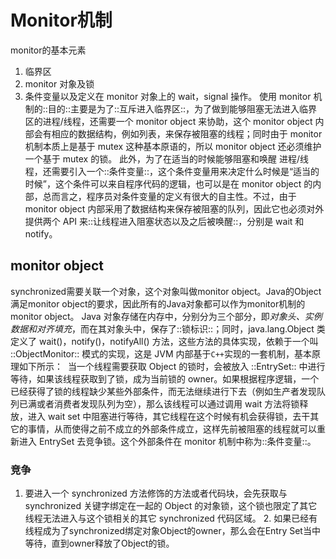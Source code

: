 # Monitor机制
monitor的基本元素
1. 临界区
2. monitor 对象及锁
3. 条件变量以及定义在 monitor 对象上的 wait，signal 操作。
使用 monitor 机制的::目的::主要是为了::互斥进入临界区::，为了做到能够阻塞无法进入临界区的进程/线程，还需要一个 monitor object 来协助，这个 monitor object 内部会有相应的数据结构，例如列表，来保存被阻塞的线程；同时由于 monitor 机制本质上是基于 mutex 这种基本原语的，所以 monitor object 还必须维护一个基于 mutex 的锁。
此外，为了在适当的时候能够阻塞和唤醒 进程/线程，还需要引入一个::条件变量::，这个条件变量用来决定什么时候是“适当的时候”，这个条件可以来自程序代码的逻辑，也可以是在 monitor object 的内部，总而言之，程序员对条件变量的定义有很大的自主性。不过，由于 monitor object 内部采用了数据结构来保存被阻塞的队列，因此它也必须对外提供两个 API 来::让线程进入阻塞状态以及之后被唤醒::，分别是 wait 和 notify。

## monitor object
synchronized需要关联一个对象，这个对象叫做monitor object。Java的Object满足monitor object的要求，因此所有的Java对象都可以作为monitor机制的monitor object。
Java 对象存储在内存中，分别分为三个部分，即*对象头、实例数据和对齐填充*，而在其对象头中，保存了::锁标识::；同时，java.lang.Object 类定义了 wait()，notify()，notifyAll() 方法，这些方法的具体实现，依赖于一个叫 ::ObjectMonitor:: 模式的实现，这是 JVM 内部基于`C++`实现的一套机制，基本原理如下所示：
![]()
当一个线程需要获取 Object 的锁时，会被放入 ::EntrySet:: 中进行等待，如果该线程获取到了锁，成为当前锁的 owner。如果根据程序逻辑，一个已经获得了锁的线程缺少某些外部条件，而无法继续进行下去（例如生产者发现队列已满或者消费者发现队列为空），那么该线程可以通过调用 wait 方法将锁释放，进入 wait set 中阻塞进行等待，其它线程在这个时候有机会获得锁，去干其它的事情，从而使得之前不成立的外部条件成立，这样先前被阻塞的线程就可以重新进入 EntrySet 去竞争锁。这个外部条件在 monitor 机制中称为::条件变量::。
### 竞争
1. 要进入一个 synchronized 方法修饰的方法或者代码块，会先获取与 synchronized 关键字绑定在一起的 Object 的对象锁，这个锁也限定了其它线程无法进入与这个锁相关的其它 synchronized 代码区域。
	2. 如果已经有线程成为了synchronized绑定对象Object的owner，那么会在Entry Set当中等待，直到owner释放了Object的锁。

